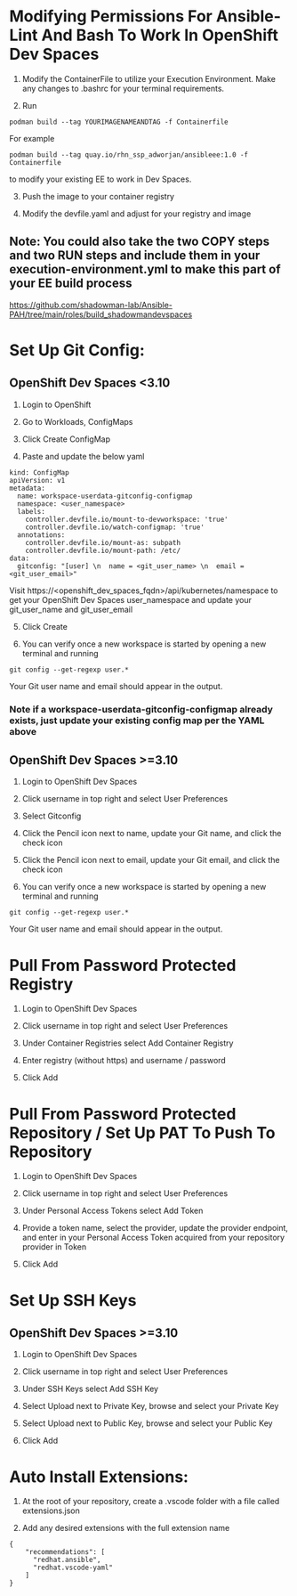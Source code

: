 # Modifying Permissions For Ansible-Lint And Bash To Work In OpenShift Dev Spaces

1) Modify the ContainerFile to utilize your Execution Environment. Make any changes to .bashrc for your terminal requirements.

2) Run 
```
podman build --tag YOURIMAGENAMEANDTAG -f Containerfile 
```
For example
```
podman build --tag quay.io/rhn_ssp_adworjan/ansibleee:1.0 -f Containerfile 
```
to modify your existing EE to work in Dev Spaces. 

3) Push the image to your container registry

4) Modify the devfile.yaml and adjust for your registry and image

## Note: You could also take the two COPY steps and two RUN steps and include them in your execution-environment.yml to make this part of your EE build process
https://github.com/shadowman-lab/Ansible-PAH/tree/main/roles/build_shadowmandevspaces

# Set Up Git Config:

## OpenShift Dev Spaces <3.10

1) Login to OpenShift

2) Go to Workloads, ConfigMaps

3) Click Create ConfigMap

4) Paste and update the below yaml
```
kind: ConfigMap
apiVersion: v1
metadata:
  name: workspace-userdata-gitconfig-configmap
  namespace: <user_namespace> 
  labels:
    controller.devfile.io/mount-to-devworkspace: 'true'
    controller.devfile.io/watch-configmap: 'true'
  annotations:
    controller.devfile.io/mount-as: subpath
    controller.devfile.io/mount-path: /etc/
data:
  gitconfig: "[user] \n  name = <git_user_name> \n  email = <git_user_email>" 
```
Visit https://<openshift_dev_spaces_fqdn>/api/kubernetes/namespace to get your OpenShift Dev Spaces user_namespace and update your git_user_name and git_user_email

5) Click Create

6) You can verify once a new workspace is started by opening a new terminal and running

```
git config --get-regexp user.*
```

Your Git user name and email should appear in the output.

### Note if a workspace-userdata-gitconfig-configmap already exists, just update your existing config map per the YAML above

## OpenShift Dev Spaces >=3.10

1) Login to OpenShift Dev Spaces

2) Click username in top right and select User Preferences

3) Select Gitconfig

4) Click the Pencil icon next to name, update your Git name, and click the check icon

5) Click the Pencil icon next to email, update your Git email, and click the check icon

6) You can verify once a new workspace is started by opening a new terminal and running

```
git config --get-regexp user.*
```

Your Git user name and email should appear in the output.

# Pull From Password Protected Registry

1) Login to OpenShift Dev Spaces

2) Click username in top right and select User Preferences

3) Under Container Registries select Add Container Registry

4) Enter registry (without https) and username / password

5) Click Add

# Pull From Password Protected Repository / Set Up PAT To Push To Repository

1) Login to OpenShift Dev Spaces

2) Click username in top right and select User Preferences

3) Under Personal Access Tokens select Add Token

4) Provide a token name, select the provider, update the provider endpoint, and enter in your Personal Access Token acquired from your repository provider in Token

5) Click Add

# Set Up SSH Keys

## OpenShift Dev Spaces >=3.10

1) Login to OpenShift Dev Spaces

2) Click username in top right and select User Preferences

3) Under SSH Keys select Add SSH Key

4) Select Upload next to Private Key, browse and select your Private Key

5) Select Upload next to Public Key, browse and select your Public Key

6) Click Add

# Auto Install Extensions:

1) At the root of your repository, create a .vscode folder with a file called extensions.json

2) Add any desired extensions with the full extension name

```
{
    "recommendations": [
      "redhat.ansible",
      "redhat.vscode-yaml"
    ]
}
```
